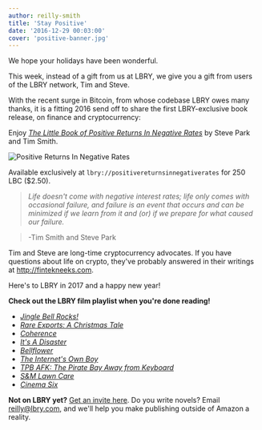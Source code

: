 ```yaml
---
author: reilly-smith
title: 'Stay Positive'
date: '2016-12-29 00:03:00'
cover: 'positive-banner.jpg'
---
```


We hope your holidays have been wonderful.

This week, instead of a gift from us at LBRY, we give you a gift from users of the LBRY network, Tim and Steve.

With the recent surge in Bitcoin, from whose codebase LBRY owes many thanks, it is a fitting 2016 send off to share the first LBRY-exclusive book release, on finance and cryptocurrency:

Enjoy [*The Little Book of Positive Returns In Negative Rates*](lbry://positivereturnsinnegativerates) by Steve Park and Tim Smith.

![Positive Returns In Negative Rates](/img/news/positive-inline.jpg)

Available exclusively at `lbry://positivereturnsinnegativerates` for 250 LBC ($2.50).

> *Life doesn't come with negative interest rates; life only comes with occasional failure, and failure is an event that occurs and can be minimized if we learn from it and (or) if we prepare for what caused our failure.*

> -Tim Smith and Steve Park

Tim and Steve are long-time cryptocurrency advocates. If you have questions about life on crypto, they've probably answered in their writings at http://fintekneeks.com.

Here's to LBRY in 2017 and a happy new year!

**Check out the LBRY film playlist when you're done reading!**
- [*Jingle Bell Rocks!*](https://open.lbry.com/jinglebellrocks:7)
- [*Rare Exports: A Christmas Tale*](https://open.lbry.com/@oscopelabs:4/rare-exports:2)
- [*Coherence*](https://open.lbry.com/coherence:b)
- [*It's A Disaster*](https://open.lbry.com/itsadisaster:f)
- [*Bellflower*](https://open.lbry.com/bellflower:d)
- [*The Internet's Own Boy*](https://open.lbry.com/theinternetsownboy:2)
- [*TPB AFK: The Pirate Bay Away from Keyboard*](https://open.lbry.com/tpbafk:b)
- [*S&M Lawn Care*](lbry://smlawncare)
- [*Cinema Six*](https://open.lbry.com/cinemasix:4)

**Not on LBRY yet?** [Get an invite here](/get). Do you write novels? Email [reilly@lbry.com](mailto:reilly@lbry.com), and we'll help you make publishing outside of Amazon a reality.
